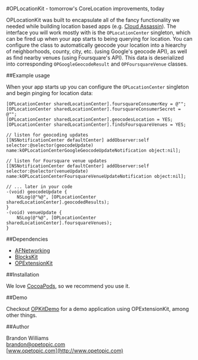 #OPLocationKit - tomorrow's CoreLocation improvements, today

OPLocationKit was built to encapsulate all of the fancy functionality we needed while building location based apps (e.g. [Cloud Assassin](http://www.cloudassass.in)). The interface you will work mostly with is the `OPLocationCenter` singleton, which can be fired up when your app starts to being querying for location. You can configure the class to automatically geocode your location into a hiearchy of neighborhoods, county, city, etc. (using Google's geocode API), as well as find nearby venues (using Foursquare's API). This data is deserialized into corresponding `OPGoogleGeocodeResult` and `OPFoursquareVenue` classes.

##Example usage

When your app starts up you can configure the `OPLocationCenter` singleton and begin pinging for location data:

	[OPLocationCenter sharedLocationCenter].foursquareConsumerKey = @"";
	[OPLocationCenter sharedLocationCenter].foursquareConsumerSecret = @"";
	[OPLocationCenter sharedLocationCenter].geocodesLocation = YES;
	[OPLocationCenter sharedLocationCenter].findsFoursquareVenues = YES;
	
	// listen for geocoding updates
	[[NSNotificationCenter defaultCenter] addObserver:self selector:@selector(geocodeUpdate) name:kOPLocationCenterGoogleGeocodeUpdateNotification object:nil];
	
	// listen for Foursquare venue updates
	[[NSNotificationCenter defaultCenter] addObserver:self selector:@selector(venueUpdate) name:kOPLocationCenterFoursquareVenueUpdateNotification object:nil];
	
	// ... later in your code
	-(void) geocodeUpdate {
		NSLog(@"%@", [OPLocationCenter sharedLocationCenter].geocodedResults);
	}
	-(void) venueUpdate {
		NSLog(@"%@", [OPLocationCenter sharedLocationCenter].foursquareVenues);
	}

##Dependencies

* [AFNetworking](http://www.github.com)
* [BlocksKit](http://www.github.com)
* [OPExtensionKit](http://www.github.com)

##Installation

We love [CocoaPods](http://github.com/cocoapods/cocoapods), so we recommend you use it.

##Demo

Checkout [OPKitDemo](http://www.opetopic.com) for a demo application using OPExtensionKit, among other things.

##Author

Brandon Williams  
brandon@opetopic.com  
[www.opetopic.com](http://www.opetopic.com)
